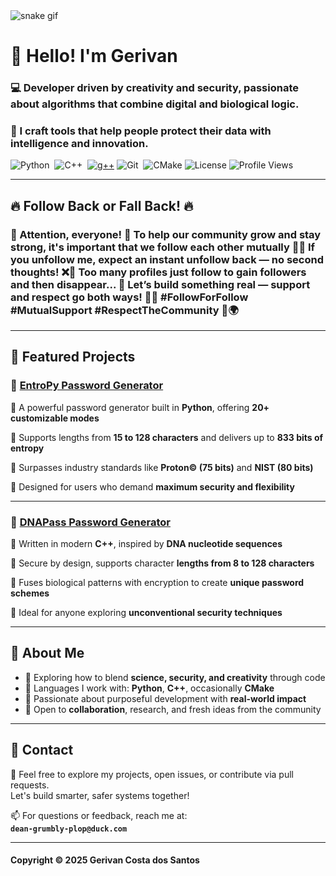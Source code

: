 <!-- GitHub Profile README for Gerivan -->

<picture>
  <source media="(prefers-color-scheme: dark)" srcset="https://github.com/gerivanc/gerivanc/blob/output/github-contribution-grid-snake.gif?color_snake=#00FF88&color_dots=#1A1A1A,#2D2D2D,#4A4A4A,#00B7EB,#0088CC" />
  <source media="(prefers-color-scheme: light)" srcset="https://github.com/gerivanc/gerivanc/blob/output/github-contribution-grid-snake.gif?color_snake=#00FF88&color_dots=#1A1A1A,#2D2D2D,#4A4A4A,#00B7EB,#0088CC" />
  <img alt="snake gif" src="https://github.com/gerivanc/gerivanc/blob/output/github-contribution-grid-snake.gif" />
</picture>

# 👋 Hello! I'm Gerivan

### 💻 Developer driven by **creativity and security**, passionate about algorithms that combine **digital and biological logic**. 
### 🎯 I craft tools that help people protect their data with **intelligence and innovation**.

![Python](https://img.shields.io/badge/python-3670A0?style=for-the-badge&logo=python&logoColor=ffdd54)&nbsp;
![C++](https://img.shields.io/badge/C%2B%2B-00599C?style=for-the-badge&logo=c%2B%2B&logoColor=white)&nbsp;
[![g++](https://img.shields.io/badge/g++-Compiler-A41E23?style=for-the-badge&logo=gnu&logoColor=white)](https://gcc.gnu.org/)
![Git](https://img.shields.io/badge/GIT-E44C30?style=for-the-badge&logo=git&logoColor=white)&nbsp;
![CMake](https://img.shields.io/badge/CMake-0288D1?style=for-the-badge&logo=cmake&logoColor=white)
![License](https://img.shields.io/badge/License-MIT-green?style=for-the-badge&logo=balance-scale&logoColor=white)
![Profile Views](https://komarev.com/ghpvc/?username=gerivanc&style=flat-square)

---

## 🔥 Follow Back or Fall Back! 🔥

### 🚨 Attention, everyone! 🚨 To help our community grow and stay strong, it's important that we follow each other mutually 🤝💥 If you unfollow me, expect an instant unfollow back — no second thoughts! ❌👀 Too many profiles just follow to gain followers and then disappear... 😤 Let’s build something real — support and respect go both ways! 💯🔥 #FollowForFollow #MutualSupport #RespectTheCommunity 💬🌍

---
## 🧪 Featured Projects

### 🔐 [EntroPy Password Generator](https://github.com/gerivanc/EntroPy-Password-Generator)

🔸 A powerful password generator built in **Python**, offering **20+ customizable modes**
  
🔸 Supports lengths from **15 to 128 characters** and delivers up to **833 bits of entropy**
  
🔸 Surpasses industry standards like **Proton© (75 bits)** and **NIST (80 bits)**
  
🔸 Designed for users who demand **maximum security and flexibility**

---

### 🧬 [DNAPass Password Generator](https://github.com/gerivanc/DNAPass-Password-Generator)

🔸 Written in modern **C++**, inspired by **DNA nucleotide sequences**

🔸 Secure by design, supports character **lengths from 8 to 128 characters**

🔸 Fuses biological patterns with encryption to create **unique password schemes**
 
🔸 Ideal for anyone exploring **unconventional security techniques**

---

## 📌 About Me

- 🧠 Exploring how to blend **science, security, and creativity** through code  
- 💬 Languages I work with: **Python**, **C++**, occasionally **CMake**  
- 🚀 Passionate about purposeful development with **real-world impact**  
- 🤝 Open to **collaboration**, research, and fresh ideas from the community

---

## 📧 Contact

💌 Feel free to explore my projects, open issues, or contribute via pull requests.  
Let's build smarter, safer systems together!

📫 For questions or feedback, reach me at:  
**`dean-grumbly-plop@duck.com`**

---

#### Copyright © 2025 Gerivan Costa dos Santos
